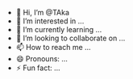 - 👋 Hi, I’m @TAka  
- 👀 I’m interested in ...
- 🌱 I’m currently learning ...
- 💞️ I’m looking to collaborate on ...
- 📫 How to reach me ...
- 😄 Pronouns: ...
- ⚡ Fun fact: ...

<!---
takaatef/takaatef is a ✨ special ✨ repository because its `README.md` (this file) appears on your GitHub profile.
You can click the Preview link to take a look at your changes.
--->
